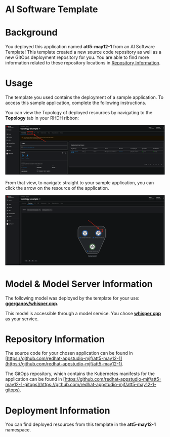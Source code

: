 # AI Software Template

# Background

You deployed this application named **att5-may12-1** from an AI Software Template! This template created a new source code repository as well as a new GitOps deployment repository for you. You are able to find more information related to these repository locations in [Repository Information](#repository-information).

# Usage

The template you used contains the deployment of a sample application. To access this sample application, complete the following instructions.

You can view the Topology of deployed resources by navigating to the **Topology** tab in your RHDH ribbon:

![Topology Ribbon](./images/topology-ribbon.png)

From that view, to navigate straight to your sample application, you can click the arrow on the resource of the application.

![Topology View Application Link](./images/topology-app-link.png)

# Model & Model Server Information
The following model was deployed by the template for your use: **[ggerganov/whisper.cpp](https://huggingface.co/ggerganov/whisper.cpp)**.

This model is accessible through a model service. You chose **[whisper.cpp]( https://github.com/containers/ai-lab-recipes/tree/main/model_servers/whispercpp)** as your service.

# Repository Information

The source code for your chosen application can be found in [https://github.com/redhat-appstudio-mjf/att5-may12-1](https://github.com/redhat-appstudio-mjf/att5-may12-1).

The GitOps repository, which contains the Kubernetes manifests for the application can be found in 
[https://github.com/redhat-appstudio-mjf/att5-may12-1-gitops](https://github.com/redhat-appstudio-mjf/att5-may12-1-gitops). 

# Deployment Information

You can find deployed resources from this template in the **att5-may12-1** namespace.
